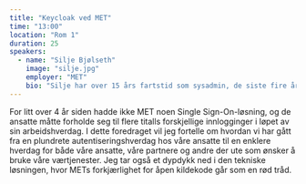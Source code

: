 ```yaml
---
title: "Keycloak ved MET"
time: "13:00"
location: "Rom 1"
duration: 25
speakers:
  - name: "Silje Bjølseth"
    image: "silje.jpg"
    employer: "MET"
    bio: "Silje har over 15 års fartstid som sysadmin, de siste fire årene hos Meteorologisk institutt. Med en mastergrad i astrofysikk i bunnen har hun en forkjærlighet for akademia og trives godt med å jobbe i kunnskapsbedrifter hvor åpenhet er en del av ryggraden. Etter å ha blitt introdusert for Linux i studietiden har åpen kildekode stått sentralt i arbeidshverdagen. På Meteorologisk institutt er hun ansatt i avdeling for IT-infrastruktur og er hovedansvarlig for instituttets Keycloak-løsning. Hun er også involvert i Kubernetes-plattformteamet."
---
```


For litt over 4 år siden hadde ikke MET noen Single Sign-On-løsning, og de ansatte måtte forholde seg til flere titalls forskjellige innlogginger i løpet av sin arbeidshverdag. I dette foredraget vil jeg fortelle om hvordan vi har gått fra en plundrete autentiseringshverdag hos våre ansatte til en enklere hverdag for både våre ansatte, våre partnere og andre der ute som ønsker å bruke våre værtjenester. Jeg tar også et dypdykk ned i den tekniske løsningen, hvor METs forkjærlighet for åpen kildekode går som en rød tråd.
